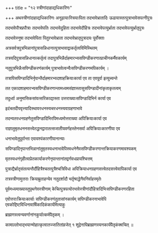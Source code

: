 +++
title = "१२ स्त्रीणांदाहाद्यधिकारिणः"

+++
अथस्त्रीणांदाहाद्यधिकारिणः अनूढायाःस्त्रियाःपिता तदभावेभ्रातादिः ऊढायास्तत्पुत्राभावेसपत्‍नीपुत्रः

तदभावेपौत्रप्रपौत्राः तदभावेपतिः तदभावेदुहिता तदभावेदौहित्रः तदभावेपत्युर्भ्राता तदभावेपत्युर्भ्रातृपुत्रः

तदभावेस्नुषा तदभावेपिता पितुरभावेभ्राता तदभावेभ्रातृपुत्रादयः पूर्वोक्ताः

अत्रसर्वत्रपुत्रभिन्नानांपुत्रासन्निधानात्पुत्राभावाद्वाकर्तृत्वविमिस्थितम्

तत्रयदिपुत्रासन्निधानात्कर्तृत्वं तदापुत्रभिन्नैर्दाहमारभ्यसपिण्डीकरणात्प्राचीनकर्मैवकार्यम्

नतुपुत्रभिन्नैःसपिण्डीकरणंकार्यम् पुत्राभावेत्वन्यैःसपिण्डीकरणमपिकार्यम् ।

तत्रापिसपिण्डादिभिर्नृपान्तैर्दाहमारभ्यदशाहक्रियाःकार्या एव ता एवपूर्वा इत्युच्यन्ते

तत एकादशाहमारभ्यसपिण्डीकरणान्तामध्यमसंज्ञास्तासुसपिण्डादीनांकृताकृतत्वम्

तदुर्ध्वा अनुमासिकसांवत्सरिकाद्यास्ता उत्तराख्याःसपिण्डादिभिर्न कार्या एव

इदंचतदीयवृत्त्यादिस्थावरधनस्यचरधनस्यवाग्रहणाभावे

तदन्यतरधनग्रहणेतुसपिण्डादिभिरपिमध्यमोत्तराख्या अपिक्रियाःकार्या एव

राज्ञातुमृतधननसत्त्वेतद्धनद्वारातत्सजातीयवर्णहस्तेनसर्वा अपिक्रियाःकारणीया एव

धनाभावेतुपूर्वान्ता एवावश्यंकारणीयानान्याः

सपिण्डादिनृपान्तभिन्नानांतुमृतस्यधनाभावेपिस्वधनेनैवसपिण्डीकरणान्तक्रियाकरणमावश्यकम्

मृतस्यधनंगृहीत्वाप्रेतकार्याकरणेनृपान्तानांतद्वर्णवधप्रायश्चित्तम्

पुत्राद्यैर्भ्रातृसंतत्यन्तैर्दौहित्रैश्चतत्पुत्रैश्चत्रिविधा अपिक्रियाधनग्रहणसत्त्वेतदसत्त्वेवापिकार्या एव

तत्रस्त्रीणामुत्तराः क्रियाम्रुताहन्येव नतुदर्शादौ भर्तृश्राद्धेनैवनिर्वाहस्मृतेः

पूर्वमध्यमाख्यास्तुपृथगेवस्त्रीणाम् केचित्पुत्रपत्योरभावेस्त्रीणांदौहित्रादिभिःसपिण्डीकरणरहिता

एवोत्तराःक्रियाःकार्याः सपिण्डीकरणंतुतासांनकार्यम् सपिण्डीकरनाभावेपि एवकोद्दिष्टविधिनावार्षिकादिकंकार्यमित्याहुः

ब्राह्मणस्त्वन्यवर्णानांनकुर्यात्कर्मपैतृकम् ।

कामाल्लोभाद्भयान्मोहात्कृत्वातज्जातितांव्रजेत् १ शूद्रेनापिब्राह्मणस्यनकार्यंपैतृकंक्वचित् ॥
